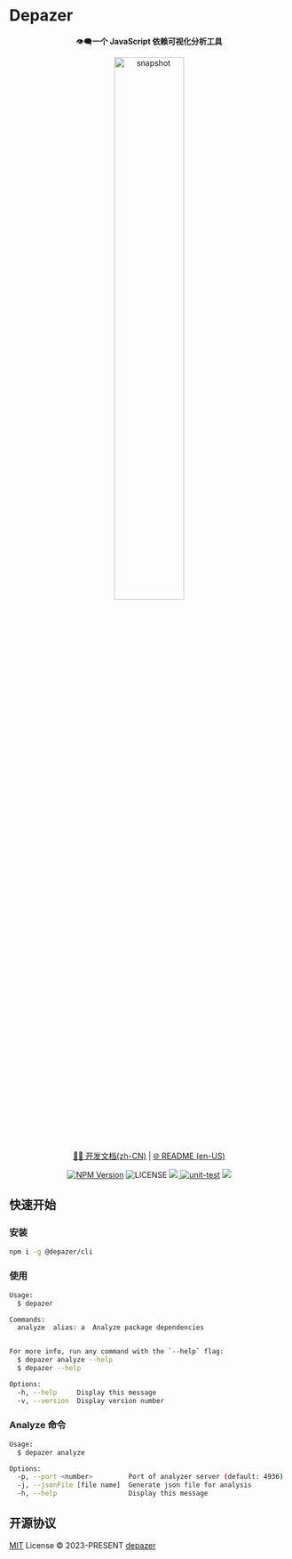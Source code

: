 # Depazer

<p align="center">👁️‍🗨️<b>一个 JavaScript 依赖可视化分析工具</b></p>

<p align="center"><img width="50%" alt="snapshot" src="https://github.com/depazer/depazer/assets/86412303/858660fa-2635-440a-a2df-8a598cfdd057" /></p>

<p align="center">
<a href="https://depazer.github.io/depazer">🧑‍💻 开发文档(zh-CN)</a> |
<a href="/README.md">🌐 README (en-US)</a>
</p>

<p align="center">
<a href="https://www.npmjs.com/%40depazer/cli" target="_blank"><img src="https://img.shields.io/npm/v/%40depazer/cli" alt="NPM Version" /></a>
<img alt="LICENSE" src="https://img.shields.io/github/license/depazer/depazer">
<a href="https://codecov.io/gh/depazer/depazer" > 
 <img src="https://codecov.io/gh/depazer/depazer/branch/main/graph/badge.svg?token=IOMUECCGVD"/> 
 </a>
<a href="https://github.com/depazer/depazer/actions/workflows/unit-test.yaml"><img src="https://github.com/depazer/depazer/actions/workflows/unit-test.yaml/badge.svg" alt="unit-test" /></a>
<a href="https://depazer.github.io/depazer/"><img src="https://github.com/depazer/depazer/actions/workflows/deploy.yml/badge.svg" /></a>
</p>

## 快速开始

### 安装

```bash
npm i -g @depazer/cli
```

### 使用

```bash
Usage:
  $ depazer

Commands:
  analyze  alias: a  Analyze package dependencies


For more info, run any command with the `--help` flag:
  $ depazer analyze --help
  $ depazer --help

Options:
  -h, --help     Display this message
  -v, --version  Display version number
```

### Analyze 命令

```bash
Usage:
  $ depazer analyze

Options:
  -p, --port <number>         Port of analyzer server (default: 4936)
  -j, --jsonFile [file name]  Generate json file for analysis
  -h, --help                  Display this message
```

## 开源协议

[MIT](./LICENSE) License &copy; 2023-PRESENT [depazer](https://github.com/depazer)

